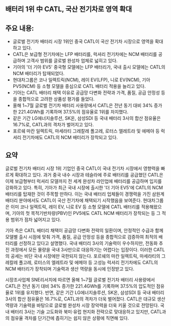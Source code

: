 ## 배터리 1위 中 CATL, 국산 전기차로 영역 확대

## 주요 내용:
*   글로벌 전기차 배터리 시장 1위인 중국 CATL이 국산 전기차 시장으로 영역을 확대하고 있다.
*   CATL은 보급형 전기차에는 LFP 배터리를, 럭셔리 전기차에는 NCM 배터리를 공급하며 고객사 범위를 글로벌 완성차 업체로 넓히고 있다.
*   기아의 '더 기아 EV5' 중국형 모델에는 LFP 배터리가, 국내 출시 모델에는 CATL의 NCM 배터리가 탑재되었다.
*   현대차그룹은 코나 일렉트릭(NCM), 레이 EV(LFP), 니로 EV(NCM), 기아 PV5(NCM) 등 소형 모델을 중심으로 CATL 배터리 적용을 늘리고 있다.
*   기아는 CATL 배터리 채택 이유로 공급망 다변화 전략과 가격, 품질, 공급 안정성 등을 종합적으로 고려한 상품성 평가를 들었다.
*   올해 1~7월 글로벌 전기차 배터리 사용량에서 CATL은 전년 동기 대비 34% 증가한 221.4GWh를 기록하며 37.5%의 점유율로 1위를 차지했다.
*   같은 기간 LG에너지솔루션, SK온, 삼성SDI 등 국내 배터리 3사의 합산 점유율은 16.7%로, CATL과의 격차가 벌어지고 있다.
*   포르쉐 마칸 일렉트릭, 마세라티 그레칼레 폴고레, 로터스 엘레트라 및 에메야 등 럭셔리 전기차에도 CATL의 NCM 배터리가 장착되고 있다.

## 요약
글로벌 전기차 배터리 시장 1위 기업인 중국 CATL이 국내 전기차 시장에서 영향력을 빠르게 확대하고 있다. 과거 중국 내수 시장과 테슬라에 주로 배터리를 공급했던 CATL은 이제 보급형부터 럭셔리 모델까지 전 세계 완성차 라인업에 배터리를 공급하며 입지를 강화하고 있다. 특히, 기아가 최근 국내 시장에 출시한 '더 기아 EV5'에 CATL의 NCM 배터리를 탑재한 것이 주목할 만하다. 이는 국내 배터리 업체들이 경쟁력을 가진 삼원계 배터리 분야에서도 CATL이 국산 전기차에 채택되기 시작했음을 보여준다. 현대차그룹은 이미 코나 일렉트릭, 레이 EV, 니로 EV 등 소형 모델에 CATL 배터리를 적용해왔으며, 기아의 첫 목적기반차량(PBV)인 PV5에도 CATL NCM 배터리가 장착되는 등 그 적용 범위가 점차 넓어지고 있다.

기아 측은 CATL 배터리 채택이 공급망 다변화 전략의 일환이며, 안정적인 수급과 함께 모델별 출시 시점에 맞춰 가격, 품질, 공급 안정성 등을 종합적으로 검증하여 최적의 배터리를 선정하고 있다고 설명했다. 국내 배터리 3사의 기술력이 우수하지만, 전동화 추진 과정에서 모든 물량을 국내 3사만으로 대응하기는 어렵다는 입장이다. 이러한 CATL의 공세는 비단 국내 시장에만 국한되지 않는다. 포르쉐의 마칸 일렉트릭, 마세라티의 그레칼레 폴고레, 로터스의 엘레트라 및 에메야 등 고성능 럭셔리 전기차에도 CATL의 NCM 배터리가 장착되며 기술력과 생산 역량을 동시에 인정받고 있다.

시장조사업체 SNE리서치에 따르면 올해 1~7월 글로벌 전기차 배터리 사용량에서 CATL은 전년 동기 대비 34% 증가한 221.4GWh를 기록하며 37.5%의 압도적인 점유율로 1위를 유지했다. 반면, 같은 기간 LG에너지솔루션, SK온, 삼성SDI 등 국내 배터리 3사의 합산 점유율은 16.7%로, CATL과의 격차가 더욱 벌어졌다. CATL은 대규모 생산 역량과 기술력을 바탕으로 글로벌 완성차 시장 장악력을 더욱 키울 것으로 전망된다. 국내 배터리 3사는 기술 고도화와 북미·유럽 현지화 전략으로 맞대응하고 있지만, CATL과의 점유율 격차를 단기간에 좁히기는 쉽지 않은 상황에 직면해 있다.